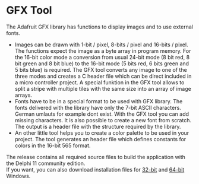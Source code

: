 # GFX Tool

  The Adafruit GFX library has functions to display images and to use external fonts.  
+  Images can be drawn with 1-bit / pixel, 8-bits / pixel and 16-bits / pixel. The functions expect the image as a byte array in program memory. For the 16-bit color mode a conversion from usual 24-bit mode (8 bit red, 8 bit green and 8 bit blue) to the 16-bit mode (5 bits red, 6 bits green and 5 bits blue) is required. The GFX tool converts any image to one of the three modes and creates a C header file which can be direct included in a micro controller project. A special funktion in the GFX tool allows to split a stripe with multiple tiles with the same size into an array of image arrays.
+ Fonts have to be in a special format to be used with GFX library. The fonts delivered with the library have only the 7-bit ASCII characters. German umlauts for example dont exist. With the GFX tool you can add missing characters. It is also possible to create a new font from scratch. The output is a header file with the structure required by the library.
+ An other little tool helps you to create a color palette to be used in your project. The tool generates an header file which defines constants for colors in the 16-bit 565 format.
  
The release contains all required source files to build the application with the Delphi 11 community edition.  
If you want, you can also download installation files for [32-bit](https://github.com/GerLech/GFX-Tool-Delphi/raw/master/Win32/GFX_Tool32_Setup.exe) 
and [64-bit](https://github.com/GerLech/GFX-Tool-Delphi/raw/master/Win64/GFX_Tool64_Setup.exe)  Windows.  
